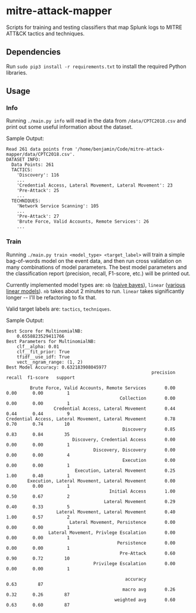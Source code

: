 # mitre-attack-mapper
Scripts for training and testing classifiers that map Splunk logs to MITRE ATT&amp;CK tactics and techniques.

## Dependencies

Run `sudo pip3 install -r requirements.txt` to install the required Python libraries.

## Usage

### Info

Running `./main.py info` will read in the data from `/data/CPTC2018.csv` and print out some useful information about the dataset.

Sample Output:
```
Read 261 data points from '/home/benjamin/Code/mitre-attack-mapper/data/CPTC2018.csv'.
DATASET INFO:
  Data Points: 261
  TACTICS:
    'Discovery': 116
    ...
    'Credential Access, Lateral Movement, Lateral Movement': 23
    'Pre-Attack': 25
    ...
  TECHNIQUES:
    'Network Service Scanning': 105
    ...
    'Pre-Attack': 27
    'Brute Force, Valid Accounts, Remote Services': 26
    ...
```

### Train

Running `./main.py train <model_type> <target_label>` will train a simple bag-of-words model on the event data, and then run cross validation on many combinations of model parameters. The best model parameters and the classification report (precision, recall, F1-score, etc.) will be printed out.

Currently implemented model types are: `nb` ([naive bayes](https://scikit-learn.org/stable/modules/generated/sklearn.naive\_bayes.MultinomialNB.html)), `linear` ([various linear models](https://scikit-learn.org/stable/modules/generated/sklearn.linear\_model.SGDClassifier.html)). `nb` takes about 2 minutes to run. `linear` takes significantly longer -- I'll be refactoring to fix that.

Valid target labels are: `tactics`, `techniques`.

Sample Output:
```
Best Score for MultinomialNB:
    0.6558823529411766
Best Parameters for MultinomialNB:
    clf__alpha: 0.01
    clf__fit_prior: True
    tfidf__use_idf: True
    vect__ngram_range: (1, 2)
Best Model Accuracy: 0.632183908045977
                                                       precision    recall  f1-score   support

         Brute Force, Valid Accounts, Remote Services       0.00      0.00      0.00         1
                                           Collection       0.00      0.00      0.00         1
                  Credential Access, Lateral Movement       0.44      0.44      0.44         9
Credential Access, Lateral Movement, Lateral Movement       0.78      0.70      0.74        10
                                            Discovery       0.85      0.83      0.84        35
                         Discovery, Credential Access       0.00      0.00      0.00         1
                                 Discovery, Discovery       0.00      0.00      0.00         4
                                            Execution       0.00      0.00      0.00         1
                          Execution, Lateral Movement       0.25      1.00      0.40         1
        Execution, Lateral Movement, Lateral Movement       0.00      0.00      0.00         1
                                       Initial Access       1.00      0.50      0.67         2
                                     Lateral Movement       0.29      0.40      0.33         5
                   Lateral Movement, Lateral Movement       0.40      1.00      0.57         2
                        Lateral Movement, Persistence       0.00      0.00      0.00         1
                Lateral Movement, Privlege Escalation       0.00      0.00      0.00         1
                                          Persistence       0.00      0.00      0.00         1
                                           Pre-Attack       0.60      0.90      0.72        10
                                 Privilege Escalation       0.00      0.00      0.00         1

                                             accuracy                           0.63        87
                                            macro avg       0.26      0.32      0.26        87
                                         weighted avg       0.60      0.63      0.60        87
```
